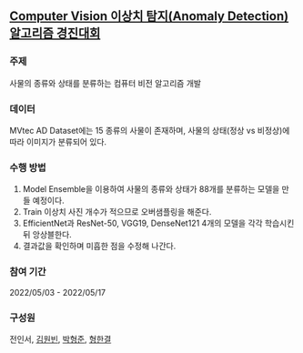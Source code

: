## [Computer Vision 이상치 탐지(Anomaly Detection) 알고리즘 경진대회](https://dacon.io/competitions/official/235894/overview/description)



### 주제

사물의 종류와 상태를 분류하는 컴퓨터 비전 알고리즘 개발



### 데이터

MVtec AD Dataset에는 15 종류의 사물이 존재하며, 사물의 상태(정상 vs 비정상)에 따라 이미지가 분류되어 있다.



### 수행 방법

1. Model Ensemble을 이용하여 사물의 종류와 상태가 88개를 분류하는 모델을 만들 예정이다.
2. Train 이상치 사진 개수가 적으므로 오버샘플링을 해준다.
3. EfficientNet과 ResNet-50, VGG19, DenseNet121 4개의 모델을 각각 학습시킨 뒤 앙상블한다.
4. 결과값을 확인하며 미흡한 점을 수정해 나간다.



### 참여 기간

2022/05/03 - 2022/05/17



### 구성원

전인서, [김원빈](https://github.com/BaeJjangE), [박형준](https://github.com/PHJoon), [형한결](https://github.com/hankaul)
